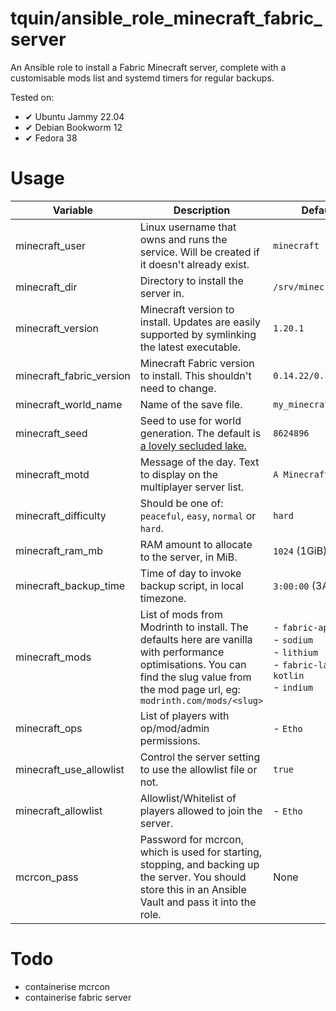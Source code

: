 # tquin/ansible_role_minecraft_fabric_server

An Ansible role to install a Fabric Minecraft server, complete with a customisable mods list and systemd timers for regular backups.

Tested on:
  * ✔ Ubuntu Jammy 22.04
  * ✔ Debian Bookworm 12
  * ✔ Fedora 38

# Usage

| Variable | Description | Default |
| --- | --- | --- |
| minecraft_user | Linux username that owns and runs the service. Will be created if it doesn't already exist. | `minecraft` |
| minecraft_dir | Directory to install the server in. | `/srv/minecraft` |
| minecraft_version | Minecraft version to install. Updates are easily supported by symlinking the latest executable. | `1.20.1` |
| minecraft_fabric_version | Minecraft Fabric version to install. This shouldn't need to change. | `0.14.22/0.11.2` |
| minecraft_world_name | Name of the save file. | `my_minecraft_world` |
| minecraft_seed | Seed to use for world generation. The default is [a lovely secluded lake.](https://www.chunkbase.com/apps/seed-map#8624896) | `8624896` |
| minecraft_motd | Message of the day. Text to display on the multiplayer server list. | `A Minecraft Server` |
| minecraft_difficulty | Should be one of: `peaceful`, `easy`, `normal` or `hard`. | `hard` |
| minecraft_ram_mb | RAM amount to allocate to the server, in MiB. | `1024` (1GiB) |
| minecraft_backup_time | Time of day to invoke backup script, in local timezone. | `3:00:00` (3AM) |
| minecraft_mods | List of mods from Modrinth to install. The defaults here are vanilla with performance optimisations. You can find the slug value from the mod page url, eg: `modrinth.com/mods/<slug>` | - `fabric-api`<br/>- `sodium`<br/>- `lithium`<br/>- `fabric-language-kotlin`<br/>- `indium` |
| minecraft_ops | List of players with op/mod/admin permissions. | - `Etho` |
| minecraft_use_allowlist | Control the server setting to use the allowlist file or not. | `true` |
| minecraft_allowlist | Allowlist/Whitelist of players allowed to join the server. | - `Etho` |
| mcrcon_pass | Password for mcrcon, which is used for starting, stopping, and backing up the server. You should store this in an Ansible Vault and pass it into the role. | None |

# Todo

- containerise mcrcon
- containerise fabric server